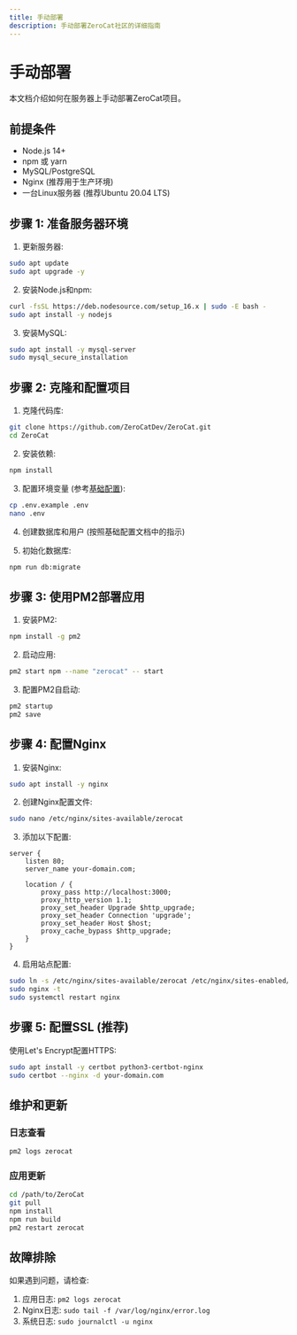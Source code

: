 ```yaml
---
title: 手动部署
description: 手动部署ZeroCat社区的详细指南
---
```


# 手动部署

本文档介绍如何在服务器上手动部署ZeroCat项目。

## 前提条件

- Node.js 14+
- npm 或 yarn
- MySQL/PostgreSQL
- Nginx (推荐用于生产环境)
- 一台Linux服务器 (推荐Ubuntu 20.04 LTS)

## 步骤 1: 准备服务器环境

1. 更新服务器:

```bash
sudo apt update
sudo apt upgrade -y
```

2. 安装Node.js和npm:

```bash
curl -fsSL https://deb.nodesource.com/setup_16.x | sudo -E bash -
sudo apt install -y nodejs
```

3. 安装MySQL:

```bash
sudo apt install -y mysql-server
sudo mysql_secure_installation
```

## 步骤 2: 克隆和配置项目

1. 克隆代码库:

```bash
git clone https://github.com/ZeroCatDev/ZeroCat.git
cd ZeroCat
```

2. 安装依赖:

```bash
npm install
```

3. 配置环境变量 (参考[基础配置](./basic-config.md)):

```bash
cp .env.example .env
nano .env
```

4. 创建数据库和用户 (按照基础配置文档中的指示)

5. 初始化数据库:

```bash
npm run db:migrate
```

## 步骤 3: 使用PM2部署应用

1. 安装PM2:

```bash
npm install -g pm2
```

2. 启动应用:

```bash
pm2 start npm --name "zerocat" -- start
```

3. 配置PM2自启动:

```bash
pm2 startup
pm2 save
```

## 步骤 4: 配置Nginx

1. 安装Nginx:

```bash
sudo apt install -y nginx
```

2. 创建Nginx配置文件:

```bash
sudo nano /etc/nginx/sites-available/zerocat
```

3. 添加以下配置:

```nginx
server {
    listen 80;
    server_name your-domain.com;

    location / {
        proxy_pass http://localhost:3000;
        proxy_http_version 1.1;
        proxy_set_header Upgrade $http_upgrade;
        proxy_set_header Connection 'upgrade';
        proxy_set_header Host $host;
        proxy_cache_bypass $http_upgrade;
    }
}
```

4. 启用站点配置:

```bash
sudo ln -s /etc/nginx/sites-available/zerocat /etc/nginx/sites-enabled/
sudo nginx -t
sudo systemctl restart nginx
```

## 步骤 5: 配置SSL (推荐)

使用Let's Encrypt配置HTTPS:

```bash
sudo apt install -y certbot python3-certbot-nginx
sudo certbot --nginx -d your-domain.com
```

## 维护和更新

### 日志查看

```bash
pm2 logs zerocat
```

### 应用更新

```bash
cd /path/to/ZeroCat
git pull
npm install
npm run build
pm2 restart zerocat
```

## 故障排除

如果遇到问题，请检查:

1. 应用日志: `pm2 logs zerocat`
2. Nginx日志: `sudo tail -f /var/log/nginx/error.log`
3. 系统日志: `sudo journalctl -u nginx`
